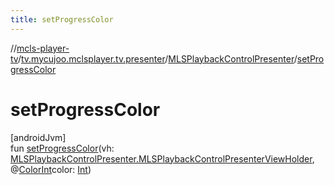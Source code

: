 ```yaml
---
title: setProgressColor
---
```

//[mcls-player-tv](../../../index.html)/[tv.mycujoo.mclsplayer.tv.presenter](../index.html)/[MLSPlaybackControlPresenter](index.html)/[setProgressColor](set-progress-color.html)



# setProgressColor



[androidJvm]\
fun [setProgressColor](set-progress-color.html)(vh: [MLSPlaybackControlPresenter.MLSPlaybackControlPresenterViewHolder](-m-l-s-playback-control-presenter-view-holder/index.html), @[ColorInt](https://developer.android.com/reference/kotlin/androidx/annotation/ColorInt.html)color: [Int](https://kotlinlang.org/api/latest/jvm/stdlib/kotlin/-int/index.html))




